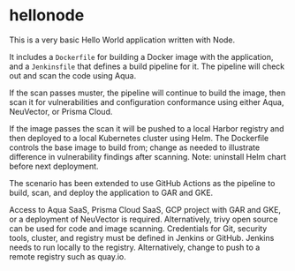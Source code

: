 # hellonode
This is a very basic Hello World application written with Node.

It includes a `Dockerfile` for building a Docker image with the application, and a `Jenkinsfile` that defines a build pipeline for it.
The pipeline will check out and scan the code using Aqua. 

If the scan passes muster, the pipeline will continue to build the image, then scan it for vulnerabilities and configuration conformance using either Aqua, NeuVector, or Prisma Cloud.

If the image passes the scan it will be pushed to a local Harbor registry and then deployed to a local Kubernetes cluster using Helm.
The Dockerfile controls the base image to build from; change as needed to illustrate difference in vulnerability findings after scanning.
Note: uninstall Helm chart before next deployment.

The scenario has been extended to use GitHub Actions as the pipeline to build, scan, and deploy the application to GAR and GKE.

Access to Aqua SaaS, Prisma Cloud SaaS, GCP project with GAR and GKE, or a deployment of NeuVector is required. Alternatively, trivy open source can be used for code and image scanning.
Credentials for Git, security tools, cluster, and registry must be defined in Jenkins or GitHub.
Jenkins needs to run locally to the registry. Alternatively, change to push to a remote registry such as quay.io.
